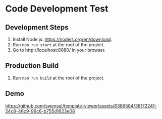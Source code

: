# Code Development Test

## Development Steps

1. Install Node.js: https://nodejs.org/en/download.
1. Run `npm run start` at the root of the project.
1. Go to http://localhost:8080/ in your browser.

## Production Build

1. Run `npm run build` at the root of the project.

## Demo

https://github.com/swensel/template-viewer/assets/6386584/38f72241-24c8-46c9-96c6-b755d1623e08
